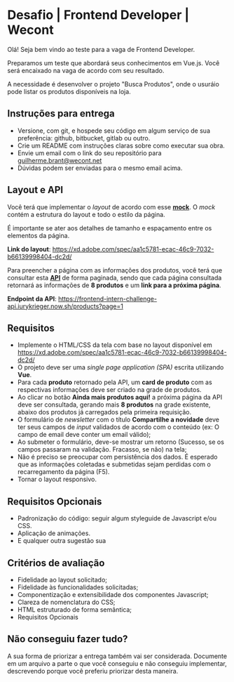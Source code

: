 # Desafio | Frontend Developer | Wecont

Olá! Seja bem vindo ao teste para a vaga de Frontend Developer.

Preparamos um teste que abordará seus conhecimentos em Vue.js. Você será encaixado na vaga de acordo com seu resultado.

A necessidade é desenvolver o projeto "Busca Produtos", onde o usuráio pode listar os produtos disponíveis na loja.

## Instruções para entrega

* Versione, com git, e hospede seu código em algum serviço de sua preferência: github, bitbucket, gitlab ou outro.
* Crie um README com instruções claras sobre como executar sua obra.
* Envie um email com o link do seu repositório para guilherme.brant@wecont.net
* Dúvidas podem ser enviadas para o mesmo email acima.

## Layout e API

Você terá que implementar o *layout* de acordo com esse **[mock](https://xd.adobe.com/spec/aa1c5781-ecac-46c9-7032-b66139998404-dc2d/)**. O *mock* contém a estrutura do layout e todo o estilo da página.

É importante se ater aos detalhes de tamanho e espaçamento entre os elementos da página.

**Link do layout**: https://xd.adobe.com/spec/aa1c5781-ecac-46c9-7032-b66139998404-dc2d/

Para preencher a página com as informações dos produtos, você terá que consultar esta **[API](https://frontend-intern-challenge-api.iurykrieger.now.sh/products?page=1)** de forma paginada, sendo que cada página consultada retornará as informações de **8 produtos** e um **link para a próxima página**.

**Endpoint da API**: https://frontend-intern-challenge-api.iurykrieger.now.sh/products?page=1

## Requisitos

* Implemente o HTML/CSS da tela com base no layout disponível em https://xd.adobe.com/spec/aa1c5781-ecac-46c9-7032-b66139998404-dc2d/
* O projeto deve ser uma *single page application (SPA)* escrita utilizando **Vue**.
* Para cada **produto** retornado pela API, um **card de produto** com as respectivas informações deve ser criado na grade de produtos.
* Ao clicar no botão **Ainda mais produtos aqui!** a próxima página da API deve ser consultada, gerando mais **8 produtos** na grade existente, abaixo dos produtos já carregados pela primeira requisição.
* O formulário de *newsletter* com o título **Compartilhe a novidade** deve ter seus campos de *input* validados de acordo com o conteúdo (ex: O campo de email deve conter um email válido); 
* Ao submeter o formulário, deve-se mostrar um retorno (Sucesso, se os campos passaram na validação. Fracasso, se não) na tela; 
* Não é preciso se preocupar com persistência dos dados. É esperado que as informações coletadas e submetidas sejam perdidas com o recarregamento da página (F5).
* Tornar o layout responsivo.

## Requisitos Opcionais

* Padronização do código: seguir algum styleguide de Javascript e/ou CSS.
* Aplicação de animações.
* E qualquer outra sugestão sua

## Critérios de avaliação

* Fidelidade ao layout solicitado;
* Fidelidade às funcionalidades solicitadas;
* Componentização e extensibilidade dos componentes Javascript;
* Clareza de nomenclatura do CSS;
* HTML estruturado de forma semântica;
* Requisitos Opcionais

## Não conseguiu fazer tudo?

A sua forma de priorizar a entrega também vai ser considerada. Documente em um arquivo a parte o que você conseguiu e não conseguiu implementar, descrevendo porque você preferiu priorizar desta maneira.
